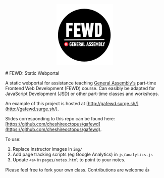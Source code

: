 <p align="center">
	<img src="img/fewd-logo.png" />
</p>
# FEWD: Static Webportal

A static webportal for assistance teaching [General Assembly's](http://generalassemb.ly) part-time Frontend Web Development (FEWD) course. Can easibly be adapted for JavaScript Development (JSD) or other part-time classes and workshops.

An example of this project is hosted at [http://gafewd.surge.sh/](http://gafewd.surge.sh/).

Slides corresponding to this repo can be found here: [https://github.com/cheshireoctopus/gafewd](https://github.com/cheshireoctopus/gafewd).

To use:

1. Replace instructor images in `img/`
2. Add page tracking scripts (eg Google Analytics) in `js/analytics.js`
3. Update `<a>` in `pages/notes.html` to point to your notes.

Please feel free to fork your own class. Contributions are welcome 👍

